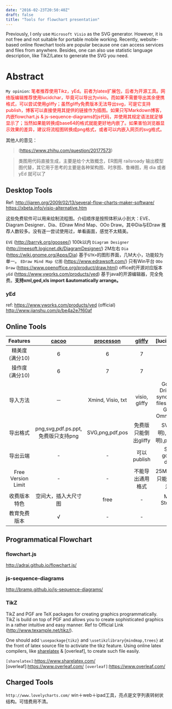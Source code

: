 ```yaml
---
date: "2016-02-23T20:50:40Z"
draft: false 
title: "Tools for flowchart presentation"
---
```


Previously, I only use `Microsoft Visio` as the SVG generator. However, it is not free and not suitable for portable mobile working. Recently, website-based online flowchart tools are popular because one can access services and files from anywhere. Besides, one can also use statistic language description, like TikZ/Latex to generate the SVG you need.

# Abstract 

`My opinion`:
<font color=red>笔者推荐使用Tikz，yEd。前者为latex扩展包，后者为开源工具。网络版编辑推荐使用lucidchar，毕竟可以导出为visio。而如果不需要导出其余便携格式，可以尝试使用gliffy；虽然gliffy免费版本无法导出svg，可是它支持publish，博客可以直接使用其提供的链接作为插图。如果只写Markdown博客，内嵌flowchart.js & js-sequence-diagrams的js代码，并使用其规定语法就足够显示了；当然如果能转换成base64的格式就能更好地内嵌了。如果害怕浏览器显示效果的差异，建议将流程图转换成png格式，或者可以内嵌入网页的svg格式。</font>

其他人的意见：
> (https://www.zhihu.com/question/20177573)

> 类图用代码直接生成，主要是给个大致概念，ER图用 railsroady 输出模型图代替，其它用于思考的主要是各种架构图、时序图、鲁棒图，用 dia 或者 yEd 就可以了
 
## Desktop Tools

Ref:
http://jiaren.org/2009/02/13/several-flow-charts-maker-software/
https://xbeta.info/visio-alternative.htm

这些免费软件可以用来绘制流程图。介绍顺序是按照体积从小到大：EVE、Diagram Designer、Dia、EDraw Mind Map、OOo Draw。其中Dia与EDraw 推荐人数较多。没有逐一尝试使用过，单看画面，感觉不太精美。

`EVE` (http://barryk.org/goosee/) 100k以内
`Diagram Designer` (http://meesoft.logicnet.dk/DiagramDesigner/) 2M左右
`Dia` (https://wiki.gnome.org/Apps/Dia) 基于`GTK+`的图形界面，几M大小，功能较为单一。
`EDraw Mind Map 亿图` (https://www.edrawsoft.com/) 只有Win平台
`OOo Draw` (https://www.openoffice.org/product/draw.html) office的开源对应版本
`yEd` (https://www.yworks.com/products/yed) 基于java的开源编辑器，完全免费。**支持xml,ged,xls import &automatically arrange。**

### yEd

ref:
https://www.yworks.com/products/yed (official)
http://www.jianshu.com/p/be4a2e7f60af


## Online Tools

| Features | [cacoo] | [processon] | [gliffy] | [lucidchart] | [draw.io] |
| :---: | :---: | :---: | :---: | :---: | :---: |
| 精美度(满分10) | 6 | 6 | 7 | 4 | 4 |
| 操作度(满分10) | 6 | 7 | 7 | 4 | 5 |
| 导入方法 | － | Xmind, Visio, txt | visio, gliffy | Google Drive (??sync only 5 files), Visio, Gliffy, Omnigraffle | One Drive, Dropbox, Google Drive |
| 导出格式 | png,svg,pdf.ps.ppt,免费版只支持png | SVG,png,pdf,pos | 免费版只能倒出gliffy | SVG(透明),png(透明),pdf,visio | SVG,png,pdf,html,xml |
| 导出云端 | - | - | 可以publish | Sync google drive | - | 
| Free Version Limit | - | - | 不能导出通用格式 | 25M, 每幅图只能有60个元素 | - | 
| 收费版本特色 | 空间大，插入大尺寸图 | free | - | More Storage | free |
| 教育免费版本 | √ | - | - | - | - |

[cacoo]:https://cacoo.com
[processon]:https://www.processon.com/
[gliffy]:https://www.gliffy.com/
[draw.io]:https://www.draw.io/
[lucidchar]:https://www.lucidchart.com/
[^pdf unkown usage]:仍然不清楚如何在Lucidchart发布pdf格式的文件

## Programmatical Flowchart

### flowchart.js

http://adrai.github.io/flowchart.js/

### js-sequence-diagrams

http://bramp.github.io/js-sequence-diagrams/

### TikZ

TikZ and PGF are TeX packages for creating graphics programmatically. TikZ is build on top of PGF and allows you to create sophisticated graphics in a rather intuitive and easy manner. Ref to Official Link (http://www.texample.net/tikz/).

One should add `\usepackage{tikz}` and `\usetikzlibrary{mindmap,trees}` at the front of latex source file to activiate the tikz feature. Using online latex compilers, like [sharelatex] & [overleaf], to create such file easily.

[sharelatex]:https://www.sharelatex.com/ 
`[sharelatex]`:https://www.sharelatex.com/
[overleaf]:https://www.overleaf.com/ 
`[overleaf]`:https://www.overleaf.com/

## Charged Tools

`http://www.lovelycharts.com/` win＋web＋ipad工具，亮点是文字列表转树状结构。可惜费用不清。
